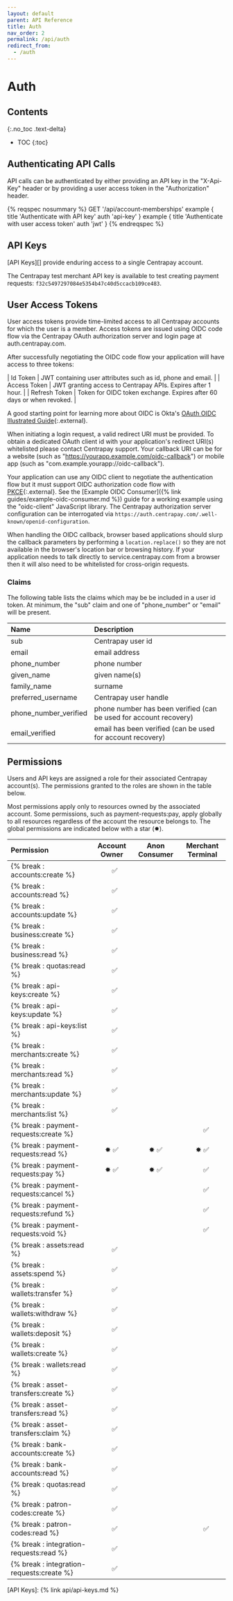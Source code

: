 ```yaml
---
layout: default
parent: API Reference
title: Auth
nav_order: 2
permalink: /api/auth
redirect_from:
  - /auth
---
```


# Auth

## Contents
{:.no_toc .text-delta}

* TOC
{:toc}

## Authenticating API Calls

API calls can be authenticated by either providing an API key in the
"X-Api-Key" header or by providing a user access token in the "Authorization"
header.

{% reqspec nosummary %}
  GET '/api/account-memberships'
  example {
    title 'Authenticate with API key'
    auth 'api-key'
  }
  example {
    title 'Authenticate with user access token'
    auth 'jwt'
  }
{% endreqspec %}

## API Keys

[API Keys][] provide enduring access to a single Centrapay account.

The Centrapay test merchant API key is available to test creating payment requests:
`f32c5497297084e5354b47c40d5ccacb109ce483`.


## User Access Tokens

User access tokens provide time-limited access to all Centrapay accounts for
which the user is a member. Access tokens are issued using OIDC code flow via
the Centrapay OAuth authorization server and login page at auth.centrapay.com.

After successfully negotiating the OIDC code flow your application will have access to three tokens:

| Id Token      | JWT containing user attributes such as id, phone and email.           |
| Access Token  | JWT granting access to Centrapay APIs. Expires after 1 hour.          |
| Refresh Token | Token for OIDC token exchange. Expires after 60 days or when revoked. |

A good starting point for learning more about OIDC is Okta's [OAuth OIDC Illustrated Guide][okta-oidc]{:.external}.

When initiating a login request, a valid redirect URI must be provided. To
obtain a dedicated OAuth client id with your application's redirect URI(s)
whitelisted please contact Centrapay support. Your callback URI can be for a
website (such as "https://yourapp.example.com/oidc-callback") or mobile app
(such as "com.example.yourapp://oidc-callback").

Your application can use any OIDC client to negotiate the authentication flow
but it must support OIDC authorization code flow with [PKCE][pkce]{:.external}.
See the [Example OIDC Consumer]({% link guides/example-oidc-consumer.md %}) guide for a
working example using the "oidc-client" JavaScript library. The Centrapay
authorization server configuration can be interrogated via
`https://auth.centrapay.com/.well-known/openid-configuration`.

When handling the OIDC callback, browser based applications should slurp the
callback parameters by performing a `location.replace()` so they are not
available in the browser's location bar or browsing history. If your application
needs to talk directly to service.centrapay.com from a browser then it will
also need to be whitelisted for cross-origin requests.


### Claims

The following table lists the claims which may be be included in a user id token.
At minimum, the "sub" claim and one of "phone_number" or "email" will be present.

| Name                  | Description                                                       |
|:----------------------|:------------------------------------------------------------------|
| sub                   | Centrapay user id                                                 |
| email                 | email address                                                     |
| phone_number          | phone number                                                      |
| given_name            | given name(s)                                                     |
| family_name           | surname                                                           |
| preferred_username    | Centrapay user handle                                             |
| phone_number_verified | phone number has been verified (can be used for account recovery) |
| email_verified        | email has been verified (can be used for account recovery)        |


## Permissions

Users and API keys are assigned a role for their associated Centrapay
account(s). The permissions granted to the roles are shown in the table below.

Most permissions apply only to resources owned by the associated account. Some
permissions, such as payment-requests:pay, apply globally to all resources
regardless of the account the resource belongs to. The global permissions are
indicated below with a star (✸).

|                Permission                 | Account Owner  | Anon Consumer |  Merchant Terminal   |
| :---------------------------------------- | :------------: | :-----------: | :------------------: |
| {% break : accounts:create         %}     | &nbsp;&nbsp; ✅ |               |                      |
| {% break : accounts:read           %}     | &nbsp;&nbsp; ✅ |               |                      |
| {% break : accounts:update         %}     | &nbsp;&nbsp; ✅ |               |                      |
| {% break : business:create         %}     | &nbsp;&nbsp; ✅ |               |                      |
| {% break : business:read         %}       | &nbsp;&nbsp; ✅ |               |                      |
| {% break : quotas:read             %}     | &nbsp;&nbsp; ✅ |               |                      |
| {% break : api-keys:create         %}     | &nbsp;&nbsp; ✅ |               |                      |
| {% break : api-keys:update         %}     | &nbsp;&nbsp; ✅ |               |                      |
| {% break : api-keys:list           %}     | &nbsp;&nbsp; ✅ |               |                      |
| {% break : merchants:create        %}     | &nbsp;&nbsp; ✅ |               |                      |
| {% break : merchants:read          %}     | &nbsp;&nbsp; ✅ |               |                      |
| {% break : merchants:update        %}     | &nbsp;&nbsp; ✅ |               |                      |
| {% break : merchants:list          %}     | &nbsp;&nbsp; ✅ |               |                      |
| {% break : payment-requests:create %}     |                |               | &nbsp;&nbsp;&nbsp; ✅ |
| {% break : payment-requests:read   %}     |      ✸ ✅       |      ✸ ✅      |         ✸ ✅          |
| {% break : payment-requests:pay    %}     |      ✸ ✅       |      ✸ ✅      | &nbsp;&nbsp;&nbsp; ✅ |
| {% break : payment-requests:cancel %}     |                |               | &nbsp;&nbsp;&nbsp; ✅ |
| {% break : payment-requests:refund %}     |                |               | &nbsp;&nbsp;&nbsp; ✅ |
| {% break : payment-requests:void   %}     |                |               | &nbsp;&nbsp;&nbsp; ✅ |
| {% break : assets:read             %}     | &nbsp;&nbsp; ✅ |               |                      |
| {% break : assets:spend            %}     | &nbsp;&nbsp; ✅ |               |                      |
| {% break : wallets:transfer        %}     | &nbsp;&nbsp; ✅ |               |                      |
| {% break : wallets:withdraw        %}     | &nbsp;&nbsp; ✅ |               |                      |
| {% break : wallets:deposit         %}     | &nbsp;&nbsp; ✅ |               |                      |
| {% break : wallets:create          %}     | &nbsp;&nbsp; ✅ |               |                      |
| {% break : wallets:read            %}     | &nbsp;&nbsp; ✅ |               |                      |
| {% break : asset-transfers:create  %}     | &nbsp;&nbsp; ✅ |               |                      |
| {% break : asset-transfers:read    %}     | &nbsp;&nbsp; ✅ |               |                      |
| {% break : asset-transfers:claim   %}     | &nbsp;&nbsp; ✅ |               |                      |
| {% break : bank-accounts:create %}        | &nbsp;&nbsp; ✅ |               |                      |
| {% break : bank-accounts:read   %}        | &nbsp;&nbsp; ✅ |               |                      |
| {% break : quotas:read             %}     | &nbsp;&nbsp; ✅ |               |                      |
| {% break : patron-codes:create %}         | &nbsp;&nbsp; ✅ |               |                      |
| {% break : patron-codes:read %}           | &nbsp;&nbsp; ✅ |               | &nbsp;&nbsp;&nbsp; ✅ |
| {% break : integration-requests:read %}   | &nbsp;&nbsp; ✅ |               |                      |
| {% break : integration-requests:create %} | &nbsp;&nbsp; ✅ |               |                      |

[okta-oidc]: https://developer.okta.com/blog/2019/10/21/illustrated-guide-to-oauth-and-oidc
[pkce]: https://oauth.net/2/pkce/
[API Keys]: {% link api/api-keys.md %}
